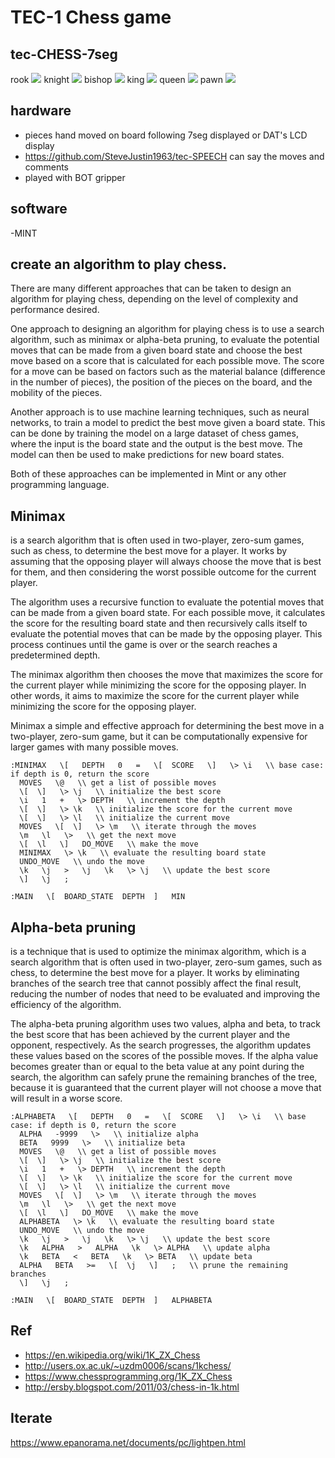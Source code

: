 # TEC-1 Chess game

## tec-CHESS-7seg
rook ![](https://github.com/SteveJustin1963/tec-CHESS-7seg/blob/master/pics/rook.png)
knight ![](https://github.com/SteveJustin1963/tec-CHESS-7seg/blob/master/pics/knight.png)
bishop ![](https://github.com/SteveJustin1963/tec-CHESS-7seg/blob/master/pics/bishop.png)
king ![](https://github.com/SteveJustin1963/tec-CHESS-7seg/blob/master/pics/king.png)
queen ![](https://github.com/SteveJustin1963/tec-CHESS-7seg/blob/master/pics/queen.png)
pawn ![](https://github.com/SteveJustin1963/tec-CHESS-7seg/blob/master/pics/pawn.png)

## hardware
- pieces hand moved on board following 7seg displayed or DAT's LCD display
- https://github.com/SteveJustin1963/tec-SPEECH can say the moves and comments
- played with BOT gripper 

## software
-MINT


## create an algorithm to play chess. 
There are many different approaches that can be taken to design an algorithm for playing chess, depending on the level of complexity and performance desired.

One approach to designing an algorithm for playing chess is to use a search algorithm, such as minimax or alpha-beta pruning, to evaluate the potential moves that can be made from a given board state and choose the best move based on a score that is calculated for each possible move. The score for a move can be based on factors such as the material balance (difference in the number of pieces), the position of the pieces on the board, and the mobility of the pieces.

Another approach is to use machine learning techniques, such as neural networks, to train a model to predict the best move given a board state. This can be done by training the model on a large dataset of chess games, where the input is the board state and the output is the best move. The model can then be used to make predictions for new board states.

Both of these approaches can be implemented in Mint or any other programming language.

## Minimax 
is a search algorithm that is often used in two-player, zero-sum games, such as chess, to determine the best move for a player. It works by assuming that the opposing player will always choose the move that is best for them, and then considering the worst possible outcome for the current player.

The algorithm uses a recursive function to evaluate the potential moves that can be made from a given board state. For each possible move, it calculates the score for the resulting board state and then recursively calls itself to evaluate the potential moves that can be made by the opposing player. This process continues until the game is over or the search reaches a predetermined depth.

The minimax algorithm then chooses the move that maximizes the score for the current player while minimizing the score for the opposing player. In other words, it aims to maximize the score for the current player while minimizing the score for the opposing player.

Minimax a simple and effective approach for determining the best move in a two-player, zero-sum game, but it can be computationally expensive for larger games with many possible moves.

```
:MINIMAX   \[   DEPTH   0   =   \[  SCORE   \]   \> \i   \\ base case: if depth is 0, return the score
  MOVES   \@   \\ get a list of possible moves
  \[  \]   \> \j   \\ initialize the best score
  \i   1   +   \> DEPTH   \\ increment the depth
  \[  \]   \> \k   \\ initialize the score for the current move
  \[  \]   \> \l   \\ initialize the current move
  MOVES   \[  \]   \> \m   \\ iterate through the moves
  \m   \l   \>   \\ get the next move
  \[  \l   \]   DO_MOVE   \\ make the move
  MINIMAX   \> \k   \\ evaluate the resulting board state
  UNDO_MOVE   \\ undo the move
  \k   \j   >   \j   \k   \> \j   \\ update the best score
  \]   \j   ;

:MAIN   \[  BOARD_STATE  DEPTH  ]   MIN
```


## Alpha-beta pruning 
is a technique that is used to optimize the minimax algorithm, which is a search algorithm that is often used in two-player, zero-sum games, such as chess, to determine the best move for a player. It works by eliminating branches of the search tree that cannot possibly affect the final result, reducing the number of nodes that need to be evaluated and improving the efficiency of the algorithm.

The alpha-beta pruning algorithm uses two values, alpha and beta, to track the best score that has been achieved by the current player and the opponent, respectively. As the search progresses, the algorithm updates these values based on the scores of the possible moves. If the alpha value becomes greater than or equal to the beta value at any point during the search, the algorithm can safely prune the remaining branches of the tree, because it is guaranteed that the current player will not choose a move that will result in a worse score.

```
:ALPHABETA   \[   DEPTH   0   =   \[  SCORE   \]   \> \i   \\ base case: if depth is 0, return the score
  ALPHA   -9999   \>   \\ initialize alpha
  BETA   9999   \>   \\ initialize beta
  MOVES   \@   \\ get a list of possible moves
  \[  \]   \> \j   \\ initialize the best score
  \i   1   +   \> DEPTH   \\ increment the depth
  \[  \]   \> \k   \\ initialize the score for the current move
  \[  \]   \> \l   \\ initialize the current move
  MOVES   \[  \]   \> \m   \\ iterate through the moves
  \m   \l   \>   \\ get the next move
  \[  \l   \]   DO_MOVE   \\ make the move
  ALPHABETA   \> \k   \\ evaluate the resulting board state
  UNDO_MOVE   \\ undo the move
  \k   \j   >   \j   \k   \> \j   \\ update the best score
  \k   ALPHA   >   ALPHA   \k   \> ALPHA   \\ update alpha
  \k   BETA   <   BETA   \k   \> BETA   \\ update beta
  ALPHA   BETA   >=   \[  \j   \]   ;   \\ prune the remaining branches
  \]   \j   ;

:MAIN   \[  BOARD_STATE  DEPTH  ]   ALPHABETA
```


## Ref

- https://en.wikipedia.org/wiki/1K_ZX_Chess
- http://users.ox.ac.uk/~uzdm0006/scans/1kchess/
- https://www.chessprogramming.org/1K_ZX_Chess
- http://ersby.blogspot.com/2011/03/chess-in-1k.html

## Iterate
https://www.epanorama.net/documents/pc/lightpen.html

